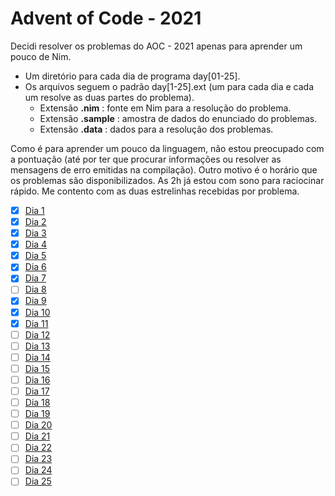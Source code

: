 # Advent of Code - 2021

Decidi resolver os problemas do AOC - 2021 apenas para aprender um pouco de Nim.

- Um diretório para cada dia de programa day[01-25].
- Os arquivos seguem o padrão day[1-25].ext (um para cada dia e cada um resolve as duas partes do problema).
    - Extensão **.nim** : fonte em Nim para a resolução do problema.
    - Extensão **.sample** : amostra de dados do enunciado do problemas.
    - Extensão **.data** : dados para a resolução dos problemas.

Como é para aprender um pouco da linguagem, não estou preocupado com a pontuação (até por ter que procurar informações ou resolver as mensagens de erro emitidas na compilação). Outro motivo é o horário que os problemas são disponibilizados. As 2h já estou com sono para raciocinar rápido. Me contento com as duas estrelinhas recebidas por problema.

- [x] [Dia 1](day01)
- [x] [Dia 2](day02)
- [x] [Dia 3](day03)
- [x] [Dia 4](day04)
- [x] [Dia 5](day05)
- [x] [Dia 6](day06)
- [x] [Dia 7](day07)
- [ ] [Dia 8](day08)
- [x] [Dia 9](day09)
- [x] [Dia 10](day10)
- [x] [Dia 11](day11)
- [ ] [Dia 12](day12)
- [ ] [Dia 13](day13)
- [ ] [Dia 14](day14)
- [ ] [Dia 15](day15)
- [ ] [Dia 16](day16)
- [ ] [Dia 17](day17)
- [ ] [Dia 18](day18)
- [ ] [Dia 19](day19)
- [ ] [Dia 20](day20)
- [ ] [Dia 21](day21)
- [ ] [Dia 22](day22)
- [ ] [Dia 23](day23)
- [ ] [Dia 24](day24)
- [ ] [Dia 25](day25)
